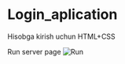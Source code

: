# Login_aplication
 
Hisobga kirish uchun HTML+CSS

Run server page
![Run](https://github.com/Xusanbek0071/Login_aplication/blob/main/Skren/run.gif)